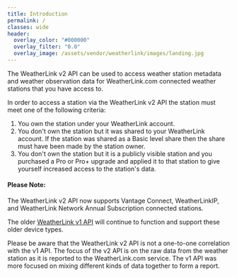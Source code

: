 ```yaml
---
title: Introduction
permalink: /
classes: wide
header:
  overlay_color: "#000000"
  overlay_filter: "0.0"
  overlay_image: /assets/vendor/weatherlink/images/landing.jpg
---
```


The WeatherLink v2 API can be used to access weather station metadata and weather observation data for WeatherLink.com connected weather stations that you have access to.

In order to access a station via the WeatherLink v2 API the station must meet one of the following criteria:

1. You own the station under your WeatherLink account.
1. You don't own the station but it was shared to your WeatherLink account. If the station was shared as a Basic level share then the share must have been made by the station owner.
1. You don't own the station but it is a publicly visible station and you purchased a Pro or Pro+ upgrade and applied it to that station to give yourself increased access to the station's data. 

<!--
<div class="notice--success">
<h4>API Update</h4>
<p>The WeatherLink v2 API now supports the <a href="https://www.davisinstruments.com/product/airlink-professional-air-quality-sensor/">AirLink</a> air quality sensor.</p>
</div>
-->

<div class="notice--success">
<h4>Please Note:</h4>
<p>The WeatherLink v2 API now supports Vantage Connect, WeatherLinkIP, and WeatherLink Network Annual Subscription connected stations.</p>
<p>The older <a href="https://www.weatherlink.com/static/docs/APIdocumentation.pdf">WeatherLink v1 API</a> will continue to function and support these older device types.</p>
<p>Please be aware that the WeatherLink v2 API is not a one-to-one correlation with the v1 API. The focus of the v2 API is on the raw data from the weather station as it is reported to the WeatherLink.com service. The v1 API was more focused on mixing different kinds of data together to form a report.</p>
</div>

<!--
<div class="notice--success">
<h4>API General Availability and Enforcement of Rate Limits:</h4>
<p>The WeatherLink v2 API Rate will be released for general availability on 2020-03-11; at which time the documented <a href="rate-limits">rate limits</a> will be enforced. If you have any questions or concerns please contact the API developers through the API <a href="support">Support Chat Room</a>.</p>
</div>
-->

<!--
<div class="notice--warning">
<h4>Please Note:</h4>
<p>The WeatherLink v2 API is intended for use with the WeatherLink Live and EnviroMonitor weather station solutions.</p>
<p>If you are looking for an API intended for use with the WeatherLinkIP, the Serial/USB Data Logger with the WeatherLink Computer Software, or the Vantage Connect weather station solutions please see the <a href="https://www.weatherlink.com/static/docs/APIdocumentation.pdf">WeatherLink v1 API documentation</a>.</p>
</div>
-->

